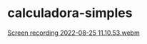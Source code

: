 # calculadora-simples

[Screen recording 2022-08-25 11.10.53.webm](https://user-images.githubusercontent.com/109696840/186703022-771be3fa-ddc5-4a3b-b3e8-2618ae3042ae.webm)

